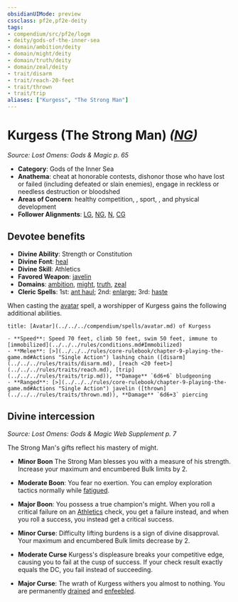 ```yaml
---
obsidianUIMode: preview
cssclass: pf2e,pf2e-deity
tags:
- compendium/src/pf2e/logm
- deity/gods-of-the-inner-sea
- domain/ambition/deity
- domain/might/deity
- domain/truth/deity
- domain/zeal/deity
- trait/disarm
- trait/reach-20-feet
- trait/thrown
- trait/trip
aliases: ["Kurgess", "The Strong Man"]
---
```

# Kurgess (The Strong Man) *([NG](../../../rules/traits/neutral-good-b1.md))*  
*Source: Lost Omens: Gods & Magic p. 65*  

- **Category**: Gods of the Inner Sea
- **Anathema**: cheat at honorable contests, dishonor those who have lost or failed (including defeated or slain enemies), engage in reckless or needless destruction or bloodshed
- **Areas of Concern**: healthy competition, , sport, , and physical development
- **Follower Alignments**: [LG](../../../rules/traits/lawful-goo-b1.md), [NG](../../../rules/traits/neutral-good-b1.md), [N](../../../rules/traits/neutral-b1.md), [CG](../../../rules/traits/chaotic-good-b1.md)

## Devotee benefits

- **Divine Ability**: Strength or Constitution
- **Divine Font**: [heal](../../spells/heal.md)
- **Divine Skill**: Athletics
- **Favored Weapon**: [javelin](../../equipment/items/javelin.md)
- **Domains**: [ambition](../domains.md#Ambition), [might](../domains.md#Might), [truth](../domains.md#Truth), [zeal](../domains.md#Zeal)
- **Cleric Spells**: 1st: [ant haul](../../spells/ant-haul.md); 2nd: [enlarge](../../spells/enlarge.md); 3rd: [haste](../../spells/haste.md)

When casting the [avatar](../../spells/avatar.md) spell, a worshipper of Kurgess gains the following additional abilities.

```ad-embed-avatar
title: [Avatar](../../../compendium/spells/avatar.md) of Kurgess

- **Speed**: Speed 70 feet, climb 50 feet, swim 50 feet, immune to [immobilized](../../../rules/conditions.md#Immobilized)
- **Melee**: [>](../../../rules/core-rulebook/chapter-9-playing-the-game.md#Actions "Single Action") lashing chain ([disarm](../../../rules/traits/disarm.md), [reach <20 feet>](../../../rules/traits/reach.md), [trip](../../../rules/traits/trip.md)), **Damage** `6d6+6` bludgeoning
- **Ranged**: [>](../../../rules/core-rulebook/chapter-9-playing-the-game.md#Actions "Single Action") javelin ([thrown](../../../rules/traits/thrown.md)), **Damage** `6d6+3` piercing
```

## Divine intercession
*Source: Lost Omens: Gods & Magic Web Supplement p. 7*

The Strong Man's gifts reflect his mastery of might.

- **Minor Boon** The Strong Man blesses you with a measure of his strength. Increase your maximum and encumbered Bulk limits by 2.
- **Moderate Boon**: You fear no exertion. You can employ exploration tactics normally while [fatigued](../../../rules/conditions.md#Fatigued).
- **Major Boon**: You possess a true champion's might. When you roll a critical failure on an [Athletics](../../skills.md#Athletics) check, you get a failure instead, and when you roll a success, you instead get a critical success.

- **Minor Curse**: Difficulty lifting burdens is a sign of divine disapproval. Your maximum and encumbered Bulk limits decrease by 2.
- **Moderate Curse** Kurgess's displeasure breaks your competitive edge, causing you to fail at the cusp of success. If your check result exactly equals the DC, you fail instead of succeeding.
- **Major Curse**: The wrath of Kurgess withers you almost to nothing. You are permanently [drained](../../../rules/conditions.md#Drained) and [enfeebled](../../../rules/conditions.md#Enfeebled).
